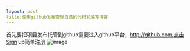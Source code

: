 ```yaml
---
layout: post
title:使用github发布管理自己的代码和编写博客
---
```




首先要把项目发布托管到github需要进入github平台，http://github.com,点击Sign up简单注册
![image](C:\Users\Administrator\Desktop\1.png) 


